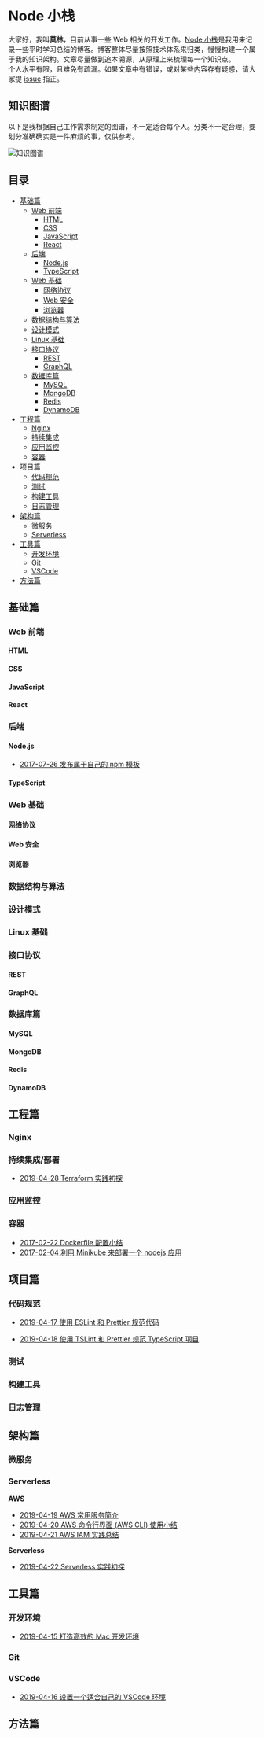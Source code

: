# Node 小栈

大家好，我叫**莫林**，目前从事一些 Web 相关的开发工作。[Node 小栈](http://blog.gezhiqiang.com)是我用来记录一些平时学习总结的博客。博客整体尽量按照技术体系来归类，慢慢构建一个属于我的知识架构。文章尽量做到追本溯源，从原理上来梳理每一个知识点。  
个人水平有限，且难免有疏漏。如果文章中有错误，或对某些内容存有疑惑，请大家提 [issue](https://github.com/gedennis/blog/issues) 指正。

## 知识图谱

以下是我根据自己工作需求制定的图谱，不一定适合每个人。分类不一定合理，要划分准确确实是一件麻烦的事，仅供参考。

<img src="./images/node-road-map.png" alt="知识图谱" align="center" />

<!-- TOC -->

## 目录

- [基础篇](#基础篇)
  - [Web 前端](#web-前端)
    - [HTML](#html)
    - [CSS](#css)
    - [JavaScript](#javascript)
    - [React](#react)
  - [后端](#后端)
    - [Node.js](#nodejs)
    - [TypeScript](#typescript)
  - [Web 基础](#web-基础)
    - [网络协议](#网络协议)
    - [Web 安全](#web-安全)
    - [浏览器](#浏览器)
  - [数据结构与算法](#数据结构与算法)
  - [设计模式](#设计模式)
  - [Linux 基础](#linux-基础)
  - [接口协议](#接口协议)
    - [REST](#rest)
    - [GraphQL](#graphql)
  - [数据库篇](#数据库篇)
    - [MySQL](#mysql)
    - [MongoDB](#mongodb)
    - [Redis](#redis)
    - [DynamoDB](#dynamodb)
- [工程篇](#工程篇)
  - [Nginx](#nginx)
  - [持续集成](#持续集成)
  - [应用监控](#应用监控)
  - [容器](#容器)
- [项目篇](#项目篇)
  - [代码规范](#代码规范)
  - [测试](#测试)
  - [构建工具](#构建工具)
  - [日志管理](#日志管理)
- [架构篇](#架构篇)
  - [微服务](#微服务)
  - [Serverless](#serverless)
- [工具篇](#工具篇)
  - [开发环境](#开发环境)
  - [Git](#git)
  - [VSCode](#vscode)
- [方法篇](#方法篇)

<!-- /TOC -->

<a id="markdown-基础篇" name="基础篇"></a>

## 基础篇

<a id="markdown-web-前端" name="web-前端"></a>

### Web 前端

<a id="markdown-html" name="html"></a>

#### HTML

<a id="markdown-css" name="css"></a>

#### CSS

<a id="markdown-javascript" name="javascript"></a>

#### JavaScript

<a id="markdown-react" name="react"></a>

#### React

<a id="markdown-后端" name="后端"></a>

### 后端

<a id="markdown-nodejs" name="nodejs"></a>

#### Node.js

- [2017-07-26 发布属于自己的 npm 模板](./node/20170726-publish-npm-module.md)
  <a id="markdown-typescript" name="typescript"></a>

#### TypeScript

<a id="markdown-web-基础" name="web-基础"></a>

### Web 基础

<a id="markdown-网络协议" name="网络协议"></a>

#### 网络协议

<a id="markdown-web-安全" name="web-安全"></a>

#### Web 安全

<a id="markdown-浏览器" name="浏览器"></a>

#### 浏览器

<a id="markdown-数据结构与算法" name="数据结构与算法"></a>

### 数据结构与算法

<a id="markdown-设计模式" name="设计模式"></a>

### 设计模式

<a id="markdown-linux-基础" name="linux-基础"></a>

### Linux 基础

<a id="markdown-接口协议" name="接口协议"></a>

### 接口协议

<a id="markdown-rest" name="rest"></a>

#### REST

<a id="markdown-graphql" name="graphql"></a>

#### GraphQL

<a id="markdown-数据库篇" name="数据库篇"></a>

### 数据库篇

<a id="markdown-mysql" name="mysql"></a>

#### MySQL

<a id="markdown-mongodb" name="mongodb"></a>

#### MongoDB

<a id="markdown-redis" name="redis"></a>

#### Redis

<a id="markdown-dynamodb" name="dynamodb"></a>

#### DynamoDB

<a id="markdown-工程篇" name="工程篇"></a>

## 工程篇

<a id="markdown-nginx" name="nginx"></a>

### Nginx

<a id="markdown-持续集成" name="持续集成"></a>

### 持续集成/部署

- [2019-04-28 Terraform 实践初探](./cd/20190428-terraform-usage.md)

<a id="markdown-应用监控" name="应用监控"></a>

### 应用监控

<a id="markdown-容器" name="容器"></a>

### 容器

- [2017-02-22 Dockerfile 配置小结](./docker/20170222-dockerfile-intro.md)
- [2017-02-04 利用 Minikube 来部署一个 nodejs 应用](./docker/20170204-minikube-deploy-nodejs-app.md)
  <a id="markdown-项目篇" name="项目篇"></a>

## 项目篇

<a id="markdown-代码规范" name="代码规范"></a>

### 代码规范

- [2019-04-17 使用 ESLint 和 Prettier 规范代码](./project/20190417-build-eslint-prettier.md)

- [2019-04-18 使用 TSLint 和 Prettier 规范 TypeScript 项目](./project/20190418-build-tslint-prettier.md)
  <a id="markdown-测试" name="测试"></a>

### 测试

<a id="markdown-构建工具" name="构建工具"></a>

### 构建工具

<a id="markdown-日志管理" name="日志管理"></a>

### 日志管理

<a id="markdown-架构篇" name="架构篇"></a>

## 架构篇

<a id="markdown-微服务" name="微服务"></a>

### 微服务

<a id="markdown-serverless" name="serverless"></a>

### Serverless

<a id="markdown-工具篇" name="工具篇"></a>
**AWS**

- [2019-04-19 AWS 常用服务简介](./serverless/20190419-aws-intro.md)
- [2019-04-20 AWS 命令行界面 (AWS CLI) 使用小结](./serverless/20190420-aws-cli-intro.md)
- [2019-04-21 AWS IAM 实践总结](./serverless/20190421-aws-iam-summary.md)

**Serverless**

- [2019-04-22 Serverless 实践初探](./serverless/20190422-serverless-intro.md)

## 工具篇

<a id="markdown-开发环境" name="开发环境"></a>

### 开发环境

- [2019-04-15 打造高效的 Mac 开发环境](./tools/20190415-setup-mac-dev-env.md)

<a id="markdown-git" name="git"></a>

### Git

<a id="markdown-vscode" name="vscode"></a>

### VSCode

- [2019-04-16 设置一个适合自己的 VSCode 环境](./tools/20190416-setup-own-vscode.md)

<a id="markdown-方法篇" name="方法篇"></a>

## 方法篇
